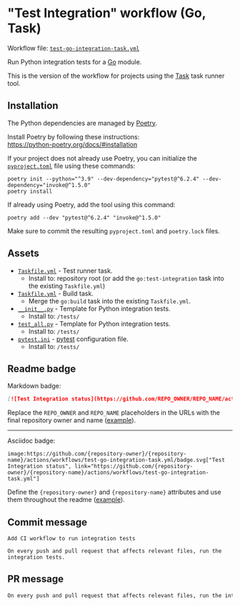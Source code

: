 # "Test Integration" workflow (Go, Task)

Workflow file: [`test-go-integration-task.yml`](test-go-integration-task.yml)

Run Python integration tests for a [Go](https://golang.org/) module.

This is the version of the workflow for projects using the [Task](https://taskfile.dev/#/) task runner tool.

## Installation

The Python dependencies are managed by [Poetry](https://python-poetry.org/).

Install Poetry by following these instructions:<br />
https://python-poetry.org/docs/#installation

If your project does not already use Poetry, you can initialize the [`pyproject.toml`](https://python-poetry.org/docs/pyproject/) file using these commands:

```
poetry init --python="^3.9" --dev-dependency="pytest@^6.2.4" --dev-dependency="invoke@^1.5.0"
poetry install
```

If already using Poetry, add the tool using this command:

```
poetry add --dev "pytest@^6.2.4" "invoke@^1.5.0"
```

Make sure to commit the resulting `pyproject.toml` and `poetry.lock` files.

## Assets

- [`Taskfile.yml`](assets/test-go-integration-task/Taskfile.yml) - Test runner task.
  - Install to: repository root (or add the `go:test-integration` task into the existing `Taskfile.yml`)
- [`Taskfile.yml`](assets/shared/go/Taskfile.yml) - Build task.
  - Merge the `go:build` task into the existing `Taskfile.yml`.
- [`__init__.py`](assets/test-python/__init__.py) - Template for Python integration tests.
  - Install to: `/tests/`
- [`test_all.py`](assets/test-integration/test_all.py) - Template for Python integration tests.
  - Install to: `/tests/`
- [`pytest.ini`](assets/test-python/pytest.ini) - [pytest](https://pytest.org) configuration file.
  - Install to: `/tests/`

## Readme badge

Markdown badge:

```markdown
[![Test Integration status](https://github.com/REPO_OWNER/REPO_NAME/actions/workflows/test-go-integration-task.yml/badge.svg)](https://github.com/REPO_OWNER/REPO_NAME/actions/workflows/test-go-integration-task.yml)
```

Replace the `REPO_OWNER` and `REPO_NAME` placeholders in the URLs with the final repository owner and name ([example](https://raw.githubusercontent.com/arduino-libraries/ArduinoIoTCloud/master/README.md)).

---

Asciidoc badge:

```adoc
image:https://github.com/{repository-owner}/{repository-name}/actions/workflows/test-go-integration-task.yml/badge.svg["Test Integration status", link="https://github.com/{repository-owner}/{repository-name}/actions/workflows/test-go-integration-task.yml"]
```

Define the `{repository-owner}` and `{repository-name}` attributes and use them throughout the readme ([example](https://raw.githubusercontent.com/arduino-libraries/WiFiNINA/master/README.adoc)).

## Commit message

```
Add CI workflow to run integration tests

On every push and pull request that affects relevant files, run the integration tests.
```

## PR message

```markdown
On every push and pull request that affects relevant files, run the integration tests.
```
